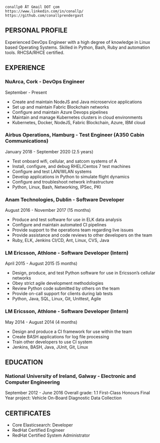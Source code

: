 
```
conallp0 ÅT Gmail DOT çom
https://www.linkedin.com/in/conallp/
https://github.com/conallprendergast
```
## PERSONAL PROFILE


Experienced DevOps Engineer with a high degree of knowledge in Linux based Operating Systems. 
Skilled in Python, Bash, Ruby and automation tools. RHCSA/RHCE certified.

## EXPERIENCE
### NuArca, Cork - DevOps Engineer
September - Present
- Create and maintain NodeJS and Java microservice applications
- Set up and maintain Fabric Blockchain networks
- Configure and maintain Azure Devops pipelines
- Maintain and manage Kubernetes clusters in cloud environments
- Kubernetes, Docker, NodeJS, Fabric Blockchain, Azure, IBM cloud

### Airbus Operations, Hamburg - Test Engineer (A350 Cabin Communications)

January 2018 - September 2020 (2.5 years)
- Test onboard wifi, cellular, and satcom systems of A
- Install, configure, and debug RHEL/Centos 7 test machines
- Configure and test LAN/WLAN systems
- Develop applications in Python to simulate flight dynamics
- Configure and troubleshoot network infrastructure
- Python, Linux, Bash, Networking, IPSec, PKI

### Anam Technologies, Dublin  - Software Developer
August 2016 - November 2017 (15 months)
- Produce and test software for use in ELK data analysis
- Configure and maintain automated CI pipelines
- Provide support to the operations team regarding live issues
- Provide assistance and code reviews to other developers on the team
- Ruby, ELK, Jenkins CI/CD, Ant, Linux, CVS, Java

### LM Ericsson, Athlone - Software Developer (Intern)
April 2015 - August 2015 (5 months)
- Design, produce, and test Python software for use in Ericsson’s cellular networks
- Obey strict agile development methodologies
- Review Python code submitted by others on the team
- Provide on-call support for clients during lab tests
- Python, Java, SQL, Linux, Git, Unittest, Agile


### LM Ericsson, Athlone - Software Developer (Intern)
May 2014 - August 2014 (4 months)
- Design and produce a CI framework for use within the team
- Create BASH applications for log file processing
- Train other developers to use CI system
- Jenkins, BASH, Java, JUnit, Git, Linux

## EDUCATION
### National University of Ireland, Galway - Electronic and Computer Engineering
September 2012 - June 2016
Overall grade: 1.1 First-Class Honours
Final Year project: Vehicle On-Board Diagnostic Data Collection

## CERTIFICATES
- Core Elasticsearch: Developer
- RedHat Certified Engineer
- RedHat Certified System Administrator
